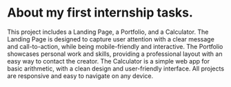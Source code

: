 # About my first internship tasks.
This project includes a Landing Page, a Portfolio, and a Calculator. The Landing Page is designed to capture user attention with a clear message and call-to-action, while being mobile-friendly and interactive. The Portfolio showcases personal work and skills, providing a professional layout with an easy way to contact the creator. The Calculator is a simple web app for basic arithmetic, with a clean design and user-friendly interface. All projects are responsive and easy to navigate on any device.
